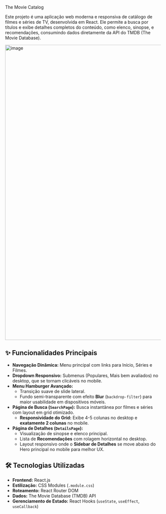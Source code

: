 The Movie Catalog 

Este projeto é uma aplicação web moderna e responsiva de catálogo de filmes e séries de TV, desenvolvida em React. Ele permite a busca por títulos e exibe detalhes completos do conteúdo, como elenco, sinopse, e recomendações, consumindo dados diretamente da API do TMDB (The Movie Database).


<img width="1892" height="952" alt="image" src="https://github.com/user-attachments/assets/a5b47eaa-004b-4614-abf8-c3fdcb05cc18" />


## ✨ Funcionalidades Principais

* **Navegação Dinâmica:** Menu principal com links para Início, Séries e Filmes.
* **Dropdown Responsivo:** Submenus (Populares, Mais bem avaliados) no desktop, que se tornam clicáveis no mobile.
* **Menu Hamburger Avançado:**
    * Transição suave de slide lateral.
    * Fundo semi-transparente com efeito **Blur** (`backdrop-filter`) para maior usabilidade em dispositivos móveis.
* **Página de Busca (`SearchPage`):** Busca instantânea por filmes e séries com layout em grid otimizado.
    * **Responsividade do Grid:** Exibe 4-5 colunas no desktop e **exatamente 2 colunas** no mobile.
* **Página de Detalhes (`DetailsPage`):**
    * Visualização de sinopse e elenco principal.
    * Lista de **Recomendações** com rolagem horizontal no desktop.
    * Layout responsivo onde o **Sidebar de Detalhes** se move abaixo do Hero principal no mobile para melhor UX.

## 🛠️ Tecnologias Utilizadas

* **Frontend:** React.js
* **Estilização:** CSS Modules (`.module.css`)
* **Roteamento:** React Router DOM
* **Dados:** The Movie Database (TMDB) API
* **Gerenciamento de Estado:** React Hooks (`useState`, `useEffect`, `useCallback`)



